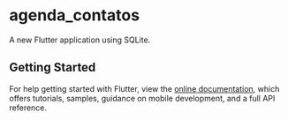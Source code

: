 # agenda_contatos

A new Flutter application using SQLite.

## Getting Started
For help getting started with Flutter, view the
[online documentation](https://flutter.dev/docs), which offers tutorials,
samples, guidance on mobile development, and a full API reference.

